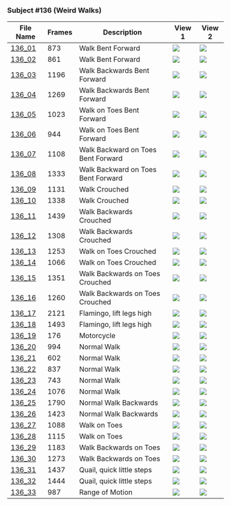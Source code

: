 ### Subject #136 (Weird Walks)
|File Name|Frames|Description|View 1|View 2|
|-|-|-|-|-|
|[136_01](https://github.com/Shriinivas/cmubvh/raw/main/Sequence-136-140/136/Data/136_01.zip)|873|Walk Bent Forward|<img src="https://github.com/Shriinivas/cmubvhgifs/blob/main/Sequence-136-140/136/136_01_0.gif"/>|<img src="https://github.com/Shriinivas/cmubvhgifs/blob/main/Sequence-136-140/136/136_01_1.gif"/>|
|[136_02](https://github.com/Shriinivas/cmubvh/raw/main/Sequence-136-140/136/Data/136_02.zip)|861|Walk Bent Forward|<img src="https://github.com/Shriinivas/cmubvhgifs/blob/main/Sequence-136-140/136/136_02_0.gif"/>|<img src="https://github.com/Shriinivas/cmubvhgifs/blob/main/Sequence-136-140/136/136_02_1.gif"/>|
|[136_03](https://github.com/Shriinivas/cmubvh/raw/main/Sequence-136-140/136/Data/136_03.zip)|1196|Walk Backwards Bent Forward|<img src="https://github.com/Shriinivas/cmubvhgifs/blob/main/Sequence-136-140/136/136_03_0.gif"/>|<img src="https://github.com/Shriinivas/cmubvhgifs/blob/main/Sequence-136-140/136/136_03_1.gif"/>|
|[136_04](https://github.com/Shriinivas/cmubvh/raw/main/Sequence-136-140/136/Data/136_04.zip)|1269|Walk Backwards Bent Forward|<img src="https://github.com/Shriinivas/cmubvhgifs/blob/main/Sequence-136-140/136/136_04_0.gif"/>|<img src="https://github.com/Shriinivas/cmubvhgifs/blob/main/Sequence-136-140/136/136_04_1.gif"/>|
|[136_05](https://github.com/Shriinivas/cmubvh/raw/main/Sequence-136-140/136/Data/136_05.zip)|1023|Walk on Toes Bent Forward|<img src="https://github.com/Shriinivas/cmubvhgifs/blob/main/Sequence-136-140/136/136_05_0.gif"/>|<img src="https://github.com/Shriinivas/cmubvhgifs/blob/main/Sequence-136-140/136/136_05_1.gif"/>|
|[136_06](https://github.com/Shriinivas/cmubvh/raw/main/Sequence-136-140/136/Data/136_06.zip)|944|Walk on Toes Bent Forward|<img src="https://github.com/Shriinivas/cmubvhgifs/blob/main/Sequence-136-140/136/136_06_0.gif"/>|<img src="https://github.com/Shriinivas/cmubvhgifs/blob/main/Sequence-136-140/136/136_06_1.gif"/>|
|[136_07](https://github.com/Shriinivas/cmubvh/raw/main/Sequence-136-140/136/Data/136_07.zip)|1108|Walk Backward on Toes Bent Forward|<img src="https://github.com/Shriinivas/cmubvhgifs/blob/main/Sequence-136-140/136/136_07_0.gif"/>|<img src="https://github.com/Shriinivas/cmubvhgifs/blob/main/Sequence-136-140/136/136_07_1.gif"/>|
|[136_08](https://github.com/Shriinivas/cmubvh/raw/main/Sequence-136-140/136/Data/136_08.zip)|1333|Walk Backward on Toes Bent Forward|<img src="https://github.com/Shriinivas/cmubvhgifs/blob/main/Sequence-136-140/136/136_08_0.gif"/>|<img src="https://github.com/Shriinivas/cmubvhgifs/blob/main/Sequence-136-140/136/136_08_1.gif"/>|
|[136_09](https://github.com/Shriinivas/cmubvh/raw/main/Sequence-136-140/136/Data/136_09.zip)|1131|Walk Crouched|<img src="https://github.com/Shriinivas/cmubvhgifs/blob/main/Sequence-136-140/136/136_09_0.gif"/>|<img src="https://github.com/Shriinivas/cmubvhgifs/blob/main/Sequence-136-140/136/136_09_1.gif"/>|
|[136_10](https://github.com/Shriinivas/cmubvh/raw/main/Sequence-136-140/136/Data/136_10.zip)|1338|Walk Crouched|<img src="https://github.com/Shriinivas/cmubvhgifs/blob/main/Sequence-136-140/136/136_10_0.gif"/>|<img src="https://github.com/Shriinivas/cmubvhgifs/blob/main/Sequence-136-140/136/136_10_1.gif"/>|
|[136_11](https://github.com/Shriinivas/cmubvh/raw/main/Sequence-136-140/136/Data/136_11.zip)|1439|Walk Backwards Crouched|<img src="https://github.com/Shriinivas/cmubvhgifs/blob/main/Sequence-136-140/136/136_11_0.gif"/>|<img src="https://github.com/Shriinivas/cmubvhgifs/blob/main/Sequence-136-140/136/136_11_1.gif"/>|
|[136_12](https://github.com/Shriinivas/cmubvh/raw/main/Sequence-136-140/136/Data/136_12.zip)|1308|Walk Backwards Crouched|<img src="https://github.com/Shriinivas/cmubvhgifs/blob/main/Sequence-136-140/136/136_12_0.gif"/>|<img src="https://github.com/Shriinivas/cmubvhgifs/blob/main/Sequence-136-140/136/136_12_1.gif"/>|
|[136_13](https://github.com/Shriinivas/cmubvh/raw/main/Sequence-136-140/136/Data/136_13.zip)|1253|Walk on Toes Crouched|<img src="https://github.com/Shriinivas/cmubvhgifs/blob/main/Sequence-136-140/136/136_13_0.gif"/>|<img src="https://github.com/Shriinivas/cmubvhgifs/blob/main/Sequence-136-140/136/136_13_1.gif"/>|
|[136_14](https://github.com/Shriinivas/cmubvh/raw/main/Sequence-136-140/136/Data/136_14.zip)|1066|Walk on Toes Crouched|<img src="https://github.com/Shriinivas/cmubvhgifs/blob/main/Sequence-136-140/136/136_14_0.gif"/>|<img src="https://github.com/Shriinivas/cmubvhgifs/blob/main/Sequence-136-140/136/136_14_1.gif"/>|
|[136_15](https://github.com/Shriinivas/cmubvh/raw/main/Sequence-136-140/136/Data/136_15.zip)|1351|Walk Backwards on Toes Crouched|<img src="https://github.com/Shriinivas/cmubvhgifs/blob/main/Sequence-136-140/136/136_15_0.gif"/>|<img src="https://github.com/Shriinivas/cmubvhgifs/blob/main/Sequence-136-140/136/136_15_1.gif"/>|
|[136_16](https://github.com/Shriinivas/cmubvh/raw/main/Sequence-136-140/136/Data/136_16.zip)|1260|Walk Backwards on Toes Crouched|<img src="https://github.com/Shriinivas/cmubvhgifs/blob/main/Sequence-136-140/136/136_16_0.gif"/>|<img src="https://github.com/Shriinivas/cmubvhgifs/blob/main/Sequence-136-140/136/136_16_1.gif"/>|
|[136_17](https://github.com/Shriinivas/cmubvh/raw/main/Sequence-136-140/136/Data/136_17.zip)|2121|Flamingo, lift legs high|<img src="https://github.com/Shriinivas/cmubvhgifs/blob/main/Sequence-136-140/136/136_17_0.gif"/>|<img src="https://github.com/Shriinivas/cmubvhgifs/blob/main/Sequence-136-140/136/136_17_1.gif"/>|
|[136_18](https://github.com/Shriinivas/cmubvh/raw/main/Sequence-136-140/136/Data/136_18.zip)|1493|Flamingo, lift legs high|<img src="https://github.com/Shriinivas/cmubvhgifs/blob/main/Sequence-136-140/136/136_18_0.gif"/>|<img src="https://github.com/Shriinivas/cmubvhgifs/blob/main/Sequence-136-140/136/136_18_1.gif"/>|
|[136_19](https://github.com/Shriinivas/cmubvh/raw/main/Sequence-136-140/136/Data/136_19.zip)|176|Motorcycle|<img src="https://github.com/Shriinivas/cmubvhgifs/blob/main/Sequence-136-140/136/136_19_0.gif"/>|<img src="https://github.com/Shriinivas/cmubvhgifs/blob/main/Sequence-136-140/136/136_19_1.gif"/>|
|[136_20](https://github.com/Shriinivas/cmubvh/raw/main/Sequence-136-140/136/Data/136_20.zip)|994|Normal Walk|<img src="https://github.com/Shriinivas/cmubvhgifs/blob/main/Sequence-136-140/136/136_20_0.gif"/>|<img src="https://github.com/Shriinivas/cmubvhgifs/blob/main/Sequence-136-140/136/136_20_1.gif"/>|
|[136_21](https://github.com/Shriinivas/cmubvh/raw/main/Sequence-136-140/136/Data/136_21.zip)|602|Normal Walk|<img src="https://github.com/Shriinivas/cmubvhgifs/blob/main/Sequence-136-140/136/136_21_0.gif"/>|<img src="https://github.com/Shriinivas/cmubvhgifs/blob/main/Sequence-136-140/136/136_21_1.gif"/>|
|[136_22](https://github.com/Shriinivas/cmubvh/raw/main/Sequence-136-140/136/Data/136_22.zip)|837|Normal Walk|<img src="https://github.com/Shriinivas/cmubvhgifs/blob/main/Sequence-136-140/136/136_22_0.gif"/>|<img src="https://github.com/Shriinivas/cmubvhgifs/blob/main/Sequence-136-140/136/136_22_1.gif"/>|
|[136_23](https://github.com/Shriinivas/cmubvh/raw/main/Sequence-136-140/136/Data/136_23.zip)|743|Normal Walk|<img src="https://github.com/Shriinivas/cmubvhgifs/blob/main/Sequence-136-140/136/136_23_0.gif"/>|<img src="https://github.com/Shriinivas/cmubvhgifs/blob/main/Sequence-136-140/136/136_23_1.gif"/>|
|[136_24](https://github.com/Shriinivas/cmubvh/raw/main/Sequence-136-140/136/Data/136_24.zip)|1076|Normal Walk|<img src="https://github.com/Shriinivas/cmubvhgifs/blob/main/Sequence-136-140/136/136_24_0.gif"/>|<img src="https://github.com/Shriinivas/cmubvhgifs/blob/main/Sequence-136-140/136/136_24_1.gif"/>|
|[136_25](https://github.com/Shriinivas/cmubvh/raw/main/Sequence-136-140/136/Data/136_25.zip)|1790|Normal Walk Backwards|<img src="https://github.com/Shriinivas/cmubvhgifs/blob/main/Sequence-136-140/136/136_25_0.gif"/>|<img src="https://github.com/Shriinivas/cmubvhgifs/blob/main/Sequence-136-140/136/136_25_1.gif"/>|
|[136_26](https://github.com/Shriinivas/cmubvh/raw/main/Sequence-136-140/136/Data/136_26.zip)|1423|Normal Walk Backwards|<img src="https://github.com/Shriinivas/cmubvhgifs/blob/main/Sequence-136-140/136/136_26_0.gif"/>|<img src="https://github.com/Shriinivas/cmubvhgifs/blob/main/Sequence-136-140/136/136_26_1.gif"/>|
|[136_27](https://github.com/Shriinivas/cmubvh/raw/main/Sequence-136-140/136/Data/136_27.zip)|1088|Walk on Toes|<img src="https://github.com/Shriinivas/cmubvhgifs/blob/main/Sequence-136-140/136/136_27_0.gif"/>|<img src="https://github.com/Shriinivas/cmubvhgifs/blob/main/Sequence-136-140/136/136_27_1.gif"/>|
|[136_28](https://github.com/Shriinivas/cmubvh/raw/main/Sequence-136-140/136/Data/136_28.zip)|1115|Walk on Toes|<img src="https://github.com/Shriinivas/cmubvhgifs/blob/main/Sequence-136-140/136/136_28_0.gif"/>|<img src="https://github.com/Shriinivas/cmubvhgifs/blob/main/Sequence-136-140/136/136_28_1.gif"/>|
|[136_29](https://github.com/Shriinivas/cmubvh/raw/main/Sequence-136-140/136/Data/136_29.zip)|1183|Walk Backwards on Toes|<img src="https://github.com/Shriinivas/cmubvhgifs/blob/main/Sequence-136-140/136/136_29_0.gif"/>|<img src="https://github.com/Shriinivas/cmubvhgifs/blob/main/Sequence-136-140/136/136_29_1.gif"/>|
|[136_30](https://github.com/Shriinivas/cmubvh/raw/main/Sequence-136-140/136/Data/136_30.zip)|1273|Walk Backwards on Toes|<img src="https://github.com/Shriinivas/cmubvhgifs/blob/main/Sequence-136-140/136/136_30_0.gif"/>|<img src="https://github.com/Shriinivas/cmubvhgifs/blob/main/Sequence-136-140/136/136_30_1.gif"/>|
|[136_31](https://github.com/Shriinivas/cmubvh/raw/main/Sequence-136-140/136/Data/136_31.zip)|1437|Quail, quick little steps|<img src="https://github.com/Shriinivas/cmubvhgifs/blob/main/Sequence-136-140/136/136_31_0.gif"/>|<img src="https://github.com/Shriinivas/cmubvhgifs/blob/main/Sequence-136-140/136/136_31_1.gif"/>|
|[136_32](https://github.com/Shriinivas/cmubvh/raw/main/Sequence-136-140/136/Data/136_32.zip)|1444|Quail, quick little steps|<img src="https://github.com/Shriinivas/cmubvhgifs/blob/main/Sequence-136-140/136/136_32_0.gif"/>|<img src="https://github.com/Shriinivas/cmubvhgifs/blob/main/Sequence-136-140/136/136_32_1.gif"/>|
|[136_33](https://github.com/Shriinivas/cmubvh/raw/main/Sequence-136-140/136/Data/136_33.zip)|987|Range of Motion|<img src="https://github.com/Shriinivas/cmubvhgifs/blob/main/Sequence-136-140/136/136_33_0.gif"/>|<img src="https://github.com/Shriinivas/cmubvhgifs/blob/main/Sequence-136-140/136/136_33_1.gif"/>|
